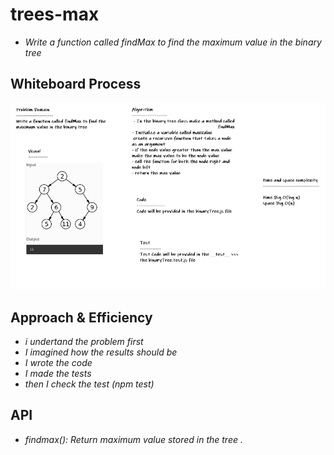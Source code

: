 # trees-max

* *Write a function called findMax to find the maximum value in the binary tree*

## Whiteboard Process
![trees-max](../images/trees-max.PNG)

## Approach & Efficiency
* *i undertand the problem first*
* *I imagined how the results should be*
* *I wrote the code*
* *I made the tests*
* *then I check the test (npm test)*


## API

  * *findmax(): Return maximum value stored in the tree .*
